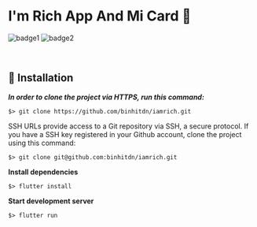 # I'm Rich App And Mi Card 💎

![badge1](https://img.shields.io/badge/dart-%230175C2.svg?style=for-the-badge&logo=dart&logoColor=white) ![badge2](https://img.shields.io/badge/Flutter-%2302569B.svg?style=for-the-badge&logo=Flutter&logoColor=white)

<br>


## :construction_worker: Installation

***In order to clone the project via HTTPS, run this command:***

```
$> git clone https://github.com/binhitdn/iamrich.git
```

SSH URLs provide access to a Git repository via SSH, a secure protocol. If you have a SSH key registered in your Github account, clone the project using this command:

```
$> git clone git@github.com:binhitdn/iamrich.git
```

**Install dependencies**

```
$> flutter install
```

**Start development server**

```
$> flutter run
```

<br>








